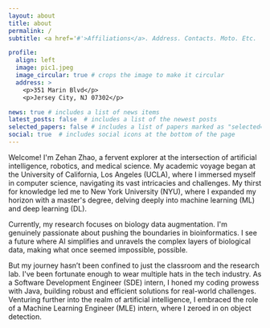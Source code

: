```yaml
---
layout: about
title: about
permalink: /
subtitle: <a href='#'>Affiliations</a>. Address. Contacts. Moto. Etc.

profile:
  align: left
  image: pic1.jpeg
  image_circular: true # crops the image to make it circular
  address: >
    <p>351 Marin Blvd</p>
    <p>Jersey City, NJ 07302</p>

news: true # includes a list of news items
latest_posts: false  # includes a list of the newest posts
selected_papers: false # includes a list of papers marked as "selected={true}"
social: true  # includes social icons at the bottom of the page
---
```


Welcome! I'm Zehan Zhao, a fervent explorer at the intersection of artificial intelligence, robotics, and medical science. My academic voyage began at the University of California, Los Angeles (UCLA), where I immersed myself in computer science, navigating its vast intricacies and challenges. My thirst for knowledge led me to New York University (NYU), where I expanded my horizon with a master's degree, delving deeply into machine learning (ML) and deep learning (DL).

Currently, my research focuses on biology data augmentation. I'm genuinely passionate about pushing the boundaries in bioinformatics. I see a future where AI simplifies and unravels the complex layers of biological data, making what once seemed impossible, possible.

But my journey hasn’t been confined to just the classroom and the research lab. I've been fortunate enough to wear multiple hats in the tech industry. As a Software Development Engineer (SDE) intern, I honed my coding prowess with Java, building robust and efficient solutions for real-world challenges. Venturing further into the realm of artificial intelligence, I embraced the role of a Machine Learning Engineer (MLE) intern, where I zeroed in on object detection.
